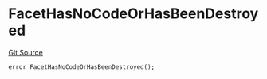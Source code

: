 # FacetHasNoCodeOrHasBeenDestroyed
[Git Source](https://github.com/thrackle-io/forte-rules-engine/blob/ca6c5450e5e6a46aa53ada940ee13a6c9dcc6be8/src/client/token/handler/diamond/HandlerDiamond.sol)


```solidity
error FacetHasNoCodeOrHasBeenDestroyed();
```


